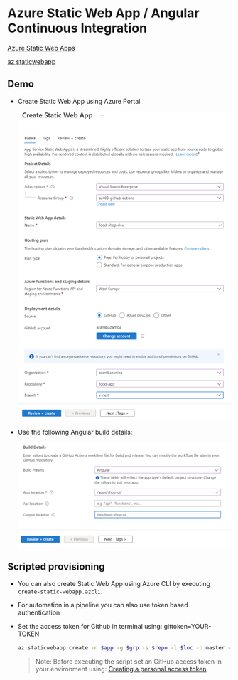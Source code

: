 # Azure Static Web App / Angular Continuous Integration

[Azure Static Web Apps](https://learn.microsoft.com/en-us/azure/static-web-apps/)

[az staticwebapp](https://learn.microsoft.com/en-us/cli/azure/staticwebapp?view=azure-cli-latest)

## Demo

- Create Static Web App using Azure Portal

    ![static-wa.png](_images/create-static-wa.png)

- Use the following Angular build details:

    ![build-details.png](_images/build-details.png)

## Scripted provisioning

 - You can also create Static Web App using Azure CLI by executing `create-static-webapp.azcli`. 

- For automation in a pipeline you can also use token based authentication

- Set the access token for Github in terminal using: gittoken=YOUR-TOKEN

    ```bash
    az staticwebapp create -n $app -g $grp -s $repo -l $loc -b master --app-location "apps/shop-ui/" --output-location "dist/food-shop-ui" --token $gittoken
    ```

    >Note: Before executing the script set an GitHub access token in your environment using: [Creating a personal access token](https://docs.github.com/en/authentication/keeping-your-account-and-data-secure/creating-a-personal-access-token)    